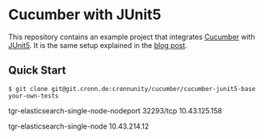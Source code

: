 # Cucumber with JUnit5

This repository contains an example project that integrates [Cucumber](https://cucumber.io/) with [JUnit5](https://junit.org/junit5/). It is the same setup explained in the [blog post](https://blog.cronn.de/en/testing/2020/08/03/cucumber-junit5.html).

## Quick Start

```shell
$ git clone git@git.cronn.de:cronnunity/cucumber/cucumber-junit5-base your-own-tests
```


tgr-elasticsearch-single-node-nodeport
32293/tcp
10.43.125.158


tgr-elasticsearch-single-node
10.43.214.12
